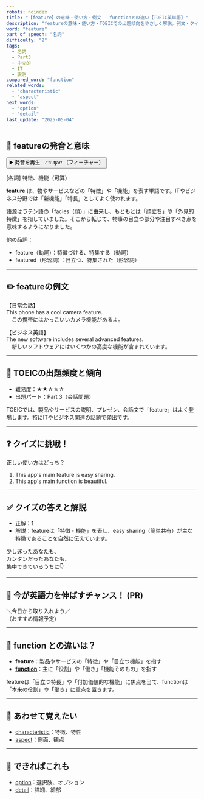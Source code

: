 ```yaml
---
robots: noindex
title: "【feature】の意味・使い方・例文 ― functionとの違い【TOEIC英単語】"
description: "featureの意味・使い方・TOEICでの出題傾向をやさしく解説。例文・クイズ付きでfunctionとの違いもわかりやすく学べます。"
word: "feature"
part_of_speech: "名詞"
difficulty: "2"
tags:
  - 名詞
  - Part3
  - 中立的
  - IT
  - 説明
compared_word: "function"
related_words:
  - "characteristic"
  - "aspect"
next_words:
  - "option"
  - "detail"
last_update: "2025-05-04"
---
```


## 🔰 featureの発音と意味

<button class="play-audio" onclick="playTTS('feature')">
  <span class="play-audio-main">
    ▶️ 発音を再生　/ˈfiː.tʃər/
  </span>
  <span class="play-audio-sub">
    （フィーチャー）
  </span>
</button>

[名詞] 特徴、機能（可算）

**feature** は、物やサービスなどの「特徴」や「機能」を表す単語です。ITやビジネス分野では「新機能」「特長」としてよく使われます。

語源はラテン語の「facies（顔）」に由来し、もともとは「顔立ち」や「外見的特徴」を指していました。そこから転じて、物事の目立つ部分や注目すべき点を意味するようになりました。

他の品詞：  
- feature（動詞）：特徴づける、特集する（動詞）
- featured（形容詞）：目立つ、特集された（形容詞）

---

## ✏️ featureの例文

【日常会話】  
This phone has a cool camera feature.  
　この携帯にはかっこいいカメラ機能があるよ。

【ビジネス英語】  
The new software includes several advanced features.  
　新しいソフトウェアにはいくつかの高度な機能が含まれています。

---

## 🎯 TOEICの出題頻度と傾向

- 難易度：★★☆☆☆
- 出題パート：Part 3（会話問題）

TOEICでは、製品やサービスの説明、プレゼン、会話文で「feature」はよく登場します。特にITやビジネス関連の話題で頻出です。

---

## ❓ クイズに挑戦！

正しい使い方はどっち？

1. This app's main feature is easy sharing.  
2. This app's main function is beautiful.

---

## ✅ クイズの答えと解説

- 正解：**1**
- 解説：featureは「特徴・機能」を表し、easy sharing（簡単共有）が主な特徴であることを自然に伝えています。

少し迷ったあなたも、  
カンタンだったあなたも、  
集中できているうちに👇️

---

## 🚀 今が英語力を伸ばすチャンス！ (PR)

<div class="info-center">
＼今日から取り入れよう／<br>  
（おすすめ情報予定）
</div>

---

## 🤔  function との違いは？

- **feature**：製品やサービスの「特徴」や「目立つ機能」を指す
- **[function](/word/function)**：主に「役割」や「働き」「機能そのもの」を指す

featureは「目立つ特長」や「付加価値的な機能」に焦点を当て、functionは「本来の役割」や「働き」に重点を置きます。

---

## 🧩 あわせて覚えたい

- [characteristic](/word/characteristic)：特徴、特性
- [aspect](/word/aspect)：側面、観点

---

## 📖 できればこれも

- [option](/word/option)：選択肢、オプション
- [detail](/word/detail)：詳細、細部

<!-- cvid: aid38_bid21 -->
